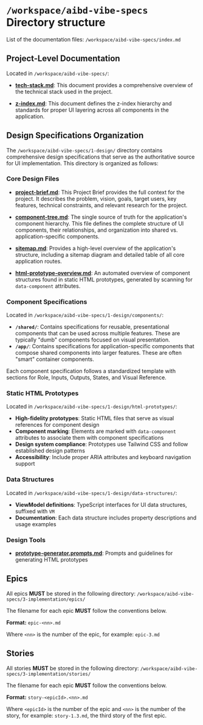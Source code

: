 # `/workspace/aibd-vibe-specs` Directory structure

List of the documentation files: `/workspace/aibd-vibe-specs/index.md`

## Project-Level Documentation

Located in `/workspace/aibd-vibe-specs/`:

- **[tech-stack.md](/workspace/aibd-vibe-specs/2-architecture/tech-stack.md)**: This document provides a comprehensive overview of the technical stack used in the project.

- **[z-index.md](/workspace/aibd-vibe-specs/2-architecture/z-index.md)**: This document defines the z-index hierarchy and standards for proper UI layering across all components in the application.

## Design Specifications Organization

The `/workspace/aibd-vibe-specs/1-design/` directory contains comprehensive design specifications that serve as the authoritative source for UI implementation. This directory is organized as follows:

### Core Design Files

- **[project-brief.md](/workspace/aibd-vibe-specs/1-design/project-brief.md)**: This Project Brief provides the full context for the project. It describes the problem, vision, goals, target users, key features, technical constraints, and relevant research for the project.

- **[component-tree.md](/workspace/aibd-vibe-specs/1-design/component-tree.md)**: The single source of truth for the application's component hierarchy. This file defines the complete structure of UI components, their relationships, and organization into shared vs. application-specific components.

- **[sitemap.md](/workspace/aibd-vibe-specs/1-design/sitemap.md)**: Provides a high-level overview of the application's structure, including a sitemap diagram and detailed table of all core application routes.

- **[html-prototype-overview.md](/workspace/aibd-vibe-specs/1-design/html-prototype-overview.md)**: An automated overview of component structures found in static HTML prototypes, generated by scanning for `data-component` attributes.

### Component Specifications

Located in `/workspace/aibd-vibe-specs/1-design/components/`:

- **`/shared/`**: Contains specifications for reusable, presentational components that can be used across multiple features. These are typically "dumb" components focused on visual presentation.
- **`/app/`**: Contains specifications for application-specific components that compose shared components into larger features. These are often "smart" container components.

Each component specification follows a standardized template with sections for Role, Inputs, Outputs, States, and Visual Reference.

### Static HTML Prototypes

Located in `/workspace/aibd-vibe-specs/1-design/html-prototypes/`:

- **High-fidelity prototypes**: Static HTML files that serve as visual references for component design
- **Component marking**: Elements are marked with `data-component` attributes to associate them with component specifications
- **Design system compliance**: Prototypes use Tailwind CSS and follow established design patterns
- **Accessibility**: Include proper ARIA attributes and keyboard navigation support

### Data Structures

Located in `/workspace/aibd-vibe-specs/1-design/data-structures/`:

- **ViewModel definitions**: TypeScript interfaces for UI data structures, suffixed with `VM`
- **Documentation**: Each data structure includes property descriptions and usage examples

### Design Tools

- **[prototype-generator.prompts.md](/workspace/aibd-vibe-specs/1-design/prototype-generator.prompts.md)**: Prompts and guidelines for generating HTML prototypes

## Epics

All epics **MUST** be stored in the following directory:
`/workspace/aibd-vibe-specs/3-implementation/epics/`

The filename for each epic **MUST** follow the conventions below.

**Format:** `epic-<nn>.md`

Where `<nn>` is the number of the epic, for example: `epic-3.md`

## Stories

All stories **MUST** be stored in the following directory:
`/workspace/aibd-vibe-specs/3-implementation/stories/`

The filename for each epic **MUST** follow the conventions below.

**Format:** `story-<epicId>.<nn>.md`

Where `<epicId>` is the number of the epic and `<nn>` is the number of the story, for example: `story-1.3.md`, the third story of the first epic.
